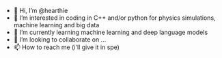 - 👋 Hi, I’m @hearthie
- 👀 I’m interested in coding in C++ and/or python for physics simulations, machine learning and big data
- 🌱 I’m currently learning machine learning and deep language models
- 💞️ I’m looking to collaborate on ...
- 📫 How to reach me (i'll give it in spe)

<!---
hearthie/hearthie is a ✨ special ✨ repository because its `README.md` (this file) appears on your GitHub profile.
You can click the Preview link to take a look at your changes.
--->
